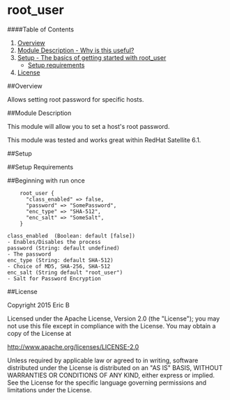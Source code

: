 # root_user

####Table of Contents
1. [Overview](#overview)
2. [Module Description - Why is this useful?](#module-description)
3. [Setup - The basics of getting started with root_user](#setup)
    * [Setup requirements](#setup-requirements)
4. [License](#license)

##Overview

Allows setting root password for specific hosts.

##Module Description

This module will allow you to set a host's root password.

This module was tested and works great within RedHat Satellite 6.1.

##Setup

##Setup Requirements

##Beginning with run once

```puppet
    root_user {
      "class_enabled" => false,
	  "password" => "SomePassword",
	  "enc_type" => "SHA-512",
	  "enc_salt" => "SomeSalt",
    }
```

    class_enabled  (Boolean: default [false])
    - Enables/Disables the process
    password (String: default undefined)
    - The password
    enc_type (String: default SHA-512)
    - Choice of MD5, SHA-256, SHA-512
    enc_salt (String default "root_user")
    - Salt for Password Encryption

##License

Copyright 2015 Eric B

Licensed under the Apache License, Version 2.0 (the "License"); you may not use this file except in compliance with the License. You may obtain a copy of the License at

http://www.apache.org/licenses/LICENSE-2.0

Unless required by applicable law or agreed to in writing, software distributed under the License is distributed on an "AS IS" BASIS, WITHOUT WARRANTIES OR CONDITIONS OF ANY KIND, either express or implied. See the License for the specific language governing permissions and limitations under the License.

